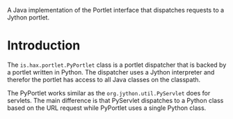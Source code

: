 A Java implementation of the Portlet interface that dispatches requests to a Jython portlet.

# Introduction #

The `is.hax.portlet.PyPortlet` class is a portlet dispatcher that is backed by a portlet written in Python. The dispatcher uses a Jython interpreter and therefor the portlet has access to all Java classes on the classpath.

The PyPortlet works similar as the `org.jython.util.PyServlet` does for servlets. The main difference is that PyServlet dispatches to a Python class based on the URL request while PyPortlet uses a single Python class.